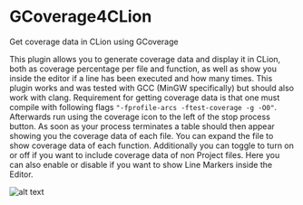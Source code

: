 # GCoverage4CLion
Get coverage data in CLion using GCoverage

This plugin allows you to generate coverage data and display it in CLion, both as coverage percentage per file and function, as well as show you inside the editor if a line has been executed and how many times. This plugin works and was tested with GCC (MinGW specifically) but should also work with clang. Requirement for getting coverage data is that one must compile with following flags `"-fprofile-arcs -ftest-coverage -g -O0"`. Afterwards run using the coverage icon to the left of the stop process button. As soon as your process terminates a table should then appear showing you the coverage data of each file. You can expand the file to show coverage data of each function. Additionally you can toggle to turn on or off if you want to include coverage data of non Project files. Here you can also enable or disable if you want to show Line Markers inside the Editor.

![alt text][logo]

[logo]:https://imgur.com/Ug47x15.png "View in the Editor"
